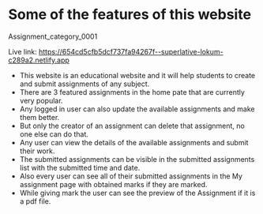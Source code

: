 # Some of the features of this website

Assignment_category_0001

Live link:  https://654cd5cfb5dcf737fa94267f--superlative-lokum-c289a2.netlify.app

- This website is an educational website and it will help students to create and submit assignments of any subject.
- There are 3 featured assignments in the home pate that are currently very popular.
- Any logged in user can also update the available assignments and make them better.
- But only the creator of an assignment can delete that assignment, no one else can do that.
- Any user can view the details of the available assignments and submit their work.
- The submitted assignments can be visible in the submitted assignments list with the submitted time and date.
- Also every user can see all of their submitted assignments in the My assignment page with obtained marks if they are marked.
- While giving mark the user can see the preview of the Assignment if it is a pdf file. 
